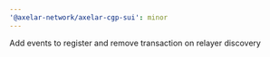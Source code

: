 ```yaml
---
'@axelar-network/axelar-cgp-sui': minor
---
```


Add events to register and remove transaction on relayer discovery
